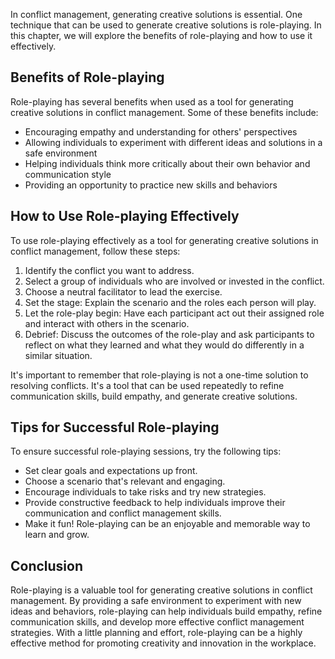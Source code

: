 
In conflict management, generating creative solutions is essential. One technique that can be used to generate creative solutions is role-playing. In this chapter, we will explore the benefits of role-playing and how to use it effectively.

Benefits of Role-playing
------------------------

Role-playing has several benefits when used as a tool for generating creative solutions in conflict management. Some of these benefits include:

* Encouraging empathy and understanding for others' perspectives
* Allowing individuals to experiment with different ideas and solutions in a safe environment
* Helping individuals think more critically about their own behavior and communication style
* Providing an opportunity to practice new skills and behaviors

How to Use Role-playing Effectively
-----------------------------------

To use role-playing effectively as a tool for generating creative solutions in conflict management, follow these steps:

1. Identify the conflict you want to address.
2. Select a group of individuals who are involved or invested in the conflict.
3. Choose a neutral facilitator to lead the exercise.
4. Set the stage: Explain the scenario and the roles each person will play.
5. Let the role-play begin: Have each participant act out their assigned role and interact with others in the scenario.
6. Debrief: Discuss the outcomes of the role-play and ask participants to reflect on what they learned and what they would do differently in a similar situation.

It's important to remember that role-playing is not a one-time solution to resolving conflicts. It's a tool that can be used repeatedly to refine communication skills, build empathy, and generate creative solutions.

Tips for Successful Role-playing
--------------------------------

To ensure successful role-playing sessions, try the following tips:

* Set clear goals and expectations up front.
* Choose a scenario that's relevant and engaging.
* Encourage individuals to take risks and try new strategies.
* Provide constructive feedback to help individuals improve their communication and conflict management skills.
* Make it fun! Role-playing can be an enjoyable and memorable way to learn and grow.

Conclusion
----------

Role-playing is a valuable tool for generating creative solutions in conflict management. By providing a safe environment to experiment with new ideas and behaviors, role-playing can help individuals build empathy, refine communication skills, and develop more effective conflict management strategies. With a little planning and effort, role-playing can be a highly effective method for promoting creativity and innovation in the workplace.
